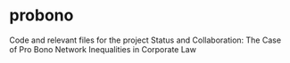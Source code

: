 # probono
Code and relevant files for the project Status and Collaboration:
The Case of Pro Bono Network Inequalities in Corporate Law

